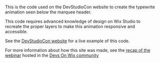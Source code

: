 This is the code used on the DevStudioCon website to create the typewrite animation seen below the marquee header.

This code requires advanced knowledge of design on Wix Studio to recreate the proper layers to make this animation responsive and accessible. 

See the [DevStudioCon website](https://www.devstudiocon.com/) for a live example of this code.

For more information about how this site was made, see the [recap of the webinar](https://youtu.be/ZrbklkxIJrM) hosted in the [Devs On Wix community](https://discord.gg/devs-on-wix)
